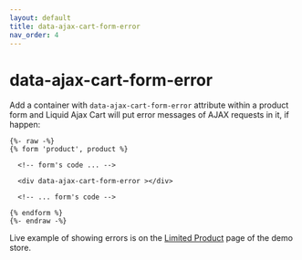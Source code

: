 ```yaml
---
layout: default
title: data-ajax-cart-form-error
nav_order: 4
---
```


# data-ajax-cart-form-error

Add a container with `data-ajax-cart-form-error` attribute within a product form and Liquid Ajax Cart will put error messages of AJAX requests in it, if happen:


```liquid 
{%- raw -%}
{% form 'product', product %}

  <!-- form's code ... -->

  <div data-ajax-cart-form-error ></div>
  
  <!-- ... form's code -->
  
{% endform %}
{%- endraw -%} 
```


Live example of showing errors is on the [Limited Product](https://liquid-ajax-cart.myshopify.com/products/limited-product) page of the demo store.
